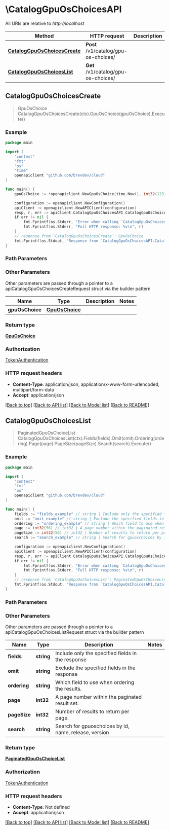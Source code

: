 # \CatalogGpuOsChoicesAPI

All URIs are relative to *http://localhost*

Method | HTTP request | Description
------------- | ------------- | -------------
[**CatalogGpuOsChoicesCreate**](CatalogGpuOsChoicesAPI.md#CatalogGpuOsChoicesCreate) | **Post** /v1/catalog/gpu-os-choices/ | 
[**CatalogGpuOsChoicesList**](CatalogGpuOsChoicesAPI.md#CatalogGpuOsChoicesList) | **Get** /v1/catalog/gpu-os-choices/ | 



## CatalogGpuOsChoicesCreate

> GpuOsChoice CatalogGpuOsChoicesCreate(ctx).GpuOsChoice(gpuOsChoice).Execute()



### Example

```go
package main

import (
	"context"
	"fmt"
	"os"
    "time"
	openapiclient "github.com/brevdev/cloud"
)

func main() {
	gpuOsChoice := *openapiclient.NewGpuOsChoice(time.Now(), int32(123), time.Now(), "Name_example", "Release_example", "Version_example") // GpuOsChoice | 

	configuration := openapiclient.NewConfiguration()
	apiClient := openapiclient.NewAPIClient(configuration)
	resp, r, err := apiClient.CatalogGpuOsChoicesAPI.CatalogGpuOsChoicesCreate(context.Background()).GpuOsChoice(gpuOsChoice).Execute()
	if err != nil {
		fmt.Fprintf(os.Stderr, "Error when calling `CatalogGpuOsChoicesAPI.CatalogGpuOsChoicesCreate``: %v\n", err)
		fmt.Fprintf(os.Stderr, "Full HTTP response: %v\n", r)
	}
	// response from `CatalogGpuOsChoicesCreate`: GpuOsChoice
	fmt.Fprintf(os.Stdout, "Response from `CatalogGpuOsChoicesAPI.CatalogGpuOsChoicesCreate`: %v\n", resp)
}
```

### Path Parameters



### Other Parameters

Other parameters are passed through a pointer to a apiCatalogGpuOsChoicesCreateRequest struct via the builder pattern


Name | Type | Description  | Notes
------------- | ------------- | ------------- | -------------
 **gpuOsChoice** | [**GpuOsChoice**](GpuOsChoice.md) |  | 

### Return type

[**GpuOsChoice**](GpuOsChoice.md)

### Authorization

[TokenAuthentication](../README.md#TokenAuthentication)

### HTTP request headers

- **Content-Type**: application/json, application/x-www-form-urlencoded, multipart/form-data
- **Accept**: application/json

[[Back to top]](#) [[Back to API list]](../README.md#documentation-for-api-endpoints)
[[Back to Model list]](../README.md#documentation-for-models)
[[Back to README]](../README.md)


## CatalogGpuOsChoicesList

> PaginatedGpuOsChoiceList CatalogGpuOsChoicesList(ctx).Fields(fields).Omit(omit).Ordering(ordering).Page(page).PageSize(pageSize).Search(search).Execute()



### Example

```go
package main

import (
	"context"
	"fmt"
	"os"
	openapiclient "github.com/brevdev/cloud"
)

func main() {
	fields := "fields_example" // string | Include only the specified fields in the response (optional)
	omit := "omit_example" // string | Exclude the specified fields in the response (optional)
	ordering := "ordering_example" // string | Which field to use when ordering the results. (optional)
	page := int32(56) // int32 | A page number within the paginated result set. (optional)
	pageSize := int32(56) // int32 | Number of results to return per page. (optional)
	search := "search_example" // string | Search for gpuoschoices by id, name, release, version (optional)

	configuration := openapiclient.NewConfiguration()
	apiClient := openapiclient.NewAPIClient(configuration)
	resp, r, err := apiClient.CatalogGpuOsChoicesAPI.CatalogGpuOsChoicesList(context.Background()).Fields(fields).Omit(omit).Ordering(ordering).Page(page).PageSize(pageSize).Search(search).Execute()
	if err != nil {
		fmt.Fprintf(os.Stderr, "Error when calling `CatalogGpuOsChoicesAPI.CatalogGpuOsChoicesList``: %v\n", err)
		fmt.Fprintf(os.Stderr, "Full HTTP response: %v\n", r)
	}
	// response from `CatalogGpuOsChoicesList`: PaginatedGpuOsChoiceList
	fmt.Fprintf(os.Stdout, "Response from `CatalogGpuOsChoicesAPI.CatalogGpuOsChoicesList`: %v\n", resp)
}
```

### Path Parameters



### Other Parameters

Other parameters are passed through a pointer to a apiCatalogGpuOsChoicesListRequest struct via the builder pattern


Name | Type | Description  | Notes
------------- | ------------- | ------------- | -------------
 **fields** | **string** | Include only the specified fields in the response | 
 **omit** | **string** | Exclude the specified fields in the response | 
 **ordering** | **string** | Which field to use when ordering the results. | 
 **page** | **int32** | A page number within the paginated result set. | 
 **pageSize** | **int32** | Number of results to return per page. | 
 **search** | **string** | Search for gpuoschoices by id, name, release, version | 

### Return type

[**PaginatedGpuOsChoiceList**](PaginatedGpuOsChoiceList.md)

### Authorization

[TokenAuthentication](../README.md#TokenAuthentication)

### HTTP request headers

- **Content-Type**: Not defined
- **Accept**: application/json

[[Back to top]](#) [[Back to API list]](../README.md#documentation-for-api-endpoints)
[[Back to Model list]](../README.md#documentation-for-models)
[[Back to README]](../README.md)

